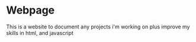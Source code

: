 # Webpage
This is a website to document any projects i'm working on plus improve my skills in html, and javascript
